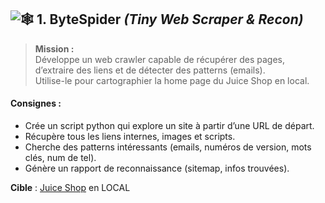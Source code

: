 ## ![🕸️](https://fonts.gstatic.com/s/e/notoemoji/16.0/1f578_fe0f/32.png) **1. ByteSpider** _(Tiny Web Scraper & Recon)_

> **Mission :**  
> Développe un web crawler capable de récupérer des pages, d’extraire des liens et de détecter des patterns (emails).  
> Utilise-le pour cartographier la home page du Juice Shop en local.

#### **Consignes :**

- Crée un script python qui explore un site à partir d’une URL de départ.
- Récupère tous les liens internes, images et scripts.
- Cherche des patterns intéressants (emails, numéros de version, mots clés, num de tel).
- Génère un rapport de reconnaissance (sitemap, infos trouvées).

**Cible** : [Juice Shop](https://hub.docker.com/r/bkimminich/juice-shop) en LOCAL
